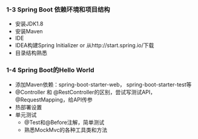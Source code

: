 ### 1-3 Spring Boot 依赖环境和项目结构
* 安装JDK1.8
* 安装Maven
* IDE
* IDEA构建Spring Initializer or 从http://start.spring.io/下载
* 目录结构熟悉

### 1-4 Spring Boot的Hello World
* 添加Maven依赖：spring-boot-starter-web， spring-boot-starter-test等
* @Controller 和 @RestController的区别，尝试写测试API，@RequestMapping，给API传参
* 热部署设置
* 单元测试
    * @Test和@Before注解，简单测试
    * 熟悉MockMvc的各种工具类和方法